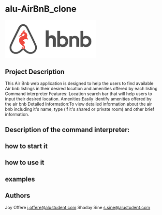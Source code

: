# alu-AirBnB_clone
<img width ="300" alt="2024-15-01" src="air-bnb.png" >

## Project Description

This Air Bnb web application is designed to help the users to find available Air bnb listings in their desired location and amenities offered by each listing 
Command interpreter Features:
Location search bar that will help users to input their desired location.
Amenities:Easily identify amenities offered by the air bnb
Detailed Information:To view detailed information about the air bnb including it's name, type (if it's shared or private room) and other brief information.


## Description of the command interpreter:
  ## how to start it

  ## how to use it
  
  ## examples

## Authors
Joy Offere <j.offere@alustudent.com>
Shaday Sine <s.sine@alustudent.com>

